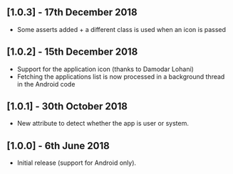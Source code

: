 ## [1.0.3] - 17th December 2018

* Some asserts added + a different class is used when an icon is passed

## [1.0.2] - 15th December 2018

* Support for the application icon (thanks to Damodar Lohani)
* Fetching the applications list is now processed in a background thread in the Android code

## [1.0.1] - 30th October 2018

* New attribute to detect whether the app is user or system.

## [1.0.0] - 6th June 2018

* Initial release (support for Android only).
